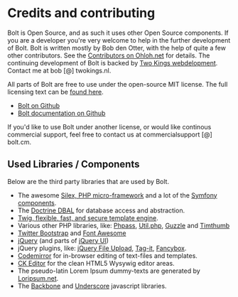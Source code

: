 Credits and contributing
========================

Bolt is Open Source, and as such it uses other Open Source components. If you are a developer you're very welcome to
help in the further development of Bolt. Bolt is written mostly by Bob den Otter, with the help of quite a few other contributors. See the [Contributors on Ohloh.net](https://www.ohloh.net/p/bolt-cms/contributors?sort=latest_commit&time_span=12+months) for details.
The continuing development of Bolt is backed by [Two Kings webdelopment](http://www.twokings.nl). Contact me at bob [@] twokings.nl.

All parts of Bolt are free to use under the open-source MIT license. The full licensing text can be [found
here](http://www.opensource.org/licenses/mit-license.php).

  - <a href="https://github.com/bobdenotter/bolt" class="btn btn-info" target="_blank">Bolt on Github</a>
  - <a href="https://github.com/bolt/bolt-docs" class="btn btn-info" target="_blank">Bolt documentation on
    Github</a>

If you'd like to use Bolt under another license, or would like continous commercial support, feel free to contact us at commercialsupport [@] bolt.cm. 

Used Libraries / Components
---------------------------

Below are the third party libraries that are used by Bolt.

  - The awesome <a href="http://silex.sensiolabs.org/">Silex, PHP micro-framework</a> and a lot of the
<a href="http://symfony.com/">Symfony components</a>.
  - The <a href="http://www.doctrine-project.org">Doctrine DBAL</a> for database access and abstraction.
  - <a href="http://twig.sensiolabs.org/">Twig, flexible, fast, and secure template engine</a>.
  - Various other PHP libraries, like: <a href="http://www.openwall.com/phpass/">Phpass</a>,
    <a href="http://brandonwamboldt.github.com/utilphp/">Util.php</a>,
    <a href="http://guzzlephp.org/">Guzzle</a> and
    <a href="http://www.binarymoon.co.uk/projects/timthumb/">Timthumb</a>
  - <a href="http://twitter.github.com/bootstrap">Twitter Bootstrap</a> and
    <a href="http://fortawesome.github.com/Font-Awesome/">Font Awesome</a>
  - <a href="http://jquery.com/">jQuery</a> (and parts of <a href="http://jqueryui.com/">jQuery UI</a>)
  - jQuery plugins, like: <a href="http://blueimp.github.com/jQuery-File-Upload/">jQuery File Upload</a>,
    <a href="http://aehlke.github.com/tag-it/">Tag-it</a>,
    <a href="http://fancyapps.com/">Fancybox</a>.
  - <a href="http://codemirror.net/">Codemirror</a> for in-browser editing of text-files and templates.
  - <a href="http://ckeditor.com/">CK Editor</a> for the clean HTML5 Wysywig editor areas.
  - The pseudo-latin Lorem Ipsum dummy-texts are generated by <a href="http://loripsum.net/">Loripsum.net</a>.
  - The <a href="http://backbonejs.org">Backbone</a> and <a href="http://underscorejs.org">Underscore</a> javascript libraries.
